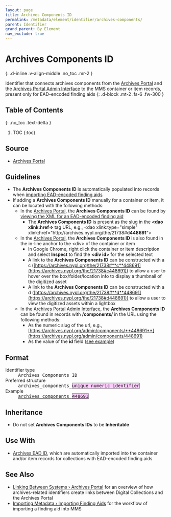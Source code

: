 ```yaml
---
layout: page
title: Archives Components ID
permalink: /metadata/element/identifier/archives-components/
parent: Identifier
grand_parent: By Element
nav_exclude: true
---
```


# Archives Components ID
{: .d-inline .v-align-middle .no_toc .mr-2 }

Identifier that connects archives components from the [Archives Portal](/metadata-documentation/resources/glossary/#archives-portal) and the [Archives Portal Admin Interface](/metadata-documentation/resources/glossary/#archives-portal-admin-interface) to the MMS container or item records, present only for EAD-encoded finding aids
{: .d-block .mt-2 .fs-6 .fw-300 }

## Table of Contents
{: .no_toc .text-delta }

1. TOC
{:toc}

## Source

- [Archives Portal](/metadata-documentation/resources/glossary/#archives-portal)


## Guidelines

- The **Archives Components ID** is automatically populated into records when [importing EAD-encoded finding aids](/metadata-documentation/workflows/importing/finding-aids/)
- If adding a **Archives Components ID** manually for a container or item, it can be located with the following methods:
    - In the [Archives Portal](/metadata-documentation/resources/glossary/#archives-portal), the **Archives Components ID** can be found by [viewing the XML for an EAD-encoded finding aid](/metadata-documentation/resources/tips-tricks/#view-xml-in-archives-portal)
        - The **Archives Components ID** is present as the slug in the **\<dao xlink:href=>** tag URL, e.g., \<dao xlink:type="simple" xlink:href="http\://archives.nypl.org/the/21738#d**448691**">
    - In the [Archives Portal](/metadata-documentation/resources/glossary/#archives-portal), the **Archives Components ID** is also found in the in-line anchor to the \<div> of the container or item
        - In Google Chrome, right click the container or item description and select **Inspect** to find the **\<div id>** for the selected text
        - A link to the **Archives Components ID** can be constructed with a c ([https://archives.nypl.org/the/21738#**c**448691](https://archives.nypl.org/the/21738#c448691)) to allow a user to hover over the box/folder/location info to display a thumbnail of the digitized asset
        - A link to the **Archives Components ID** can be constructed with a d ([https://archives.nypl.org/the/21738#**d**448691](https://archives.nypl.org/the/21738#d448691)) to allow a user to view the digitized assets within a lightbox
    - In the [Archives Portal Admin Interface](/metadata-documentation/resources/glossary/#archives-portal-admin-interface), the **Archives Components ID** can be found in records with **/components/** in the URL using the following methods:
        - As the numeric slug of the url, e.g., [https://archives.nypl.org/admin/components/**448691**](https://archives.nypl.org/admin/components/448691)
        - As the value of the **id** field ([see example](https://archives.nypl.org/admin/components/1418303#:~:text=id,1418303))

## Format

<dl>
<dt>Identifier type</dt>
<dd><tt>Archives Components ID</tt></dd>
<dt>Preferred structure</dt>
<dd><tt>archives_components_<span style="background: #ffccff; border: 1px solid #5c5962;">unique numeric identifier</span></tt></dd>
<dt>Example</dt>
<dd><a href="https://metadata.nypl.org/containers/375214?section=desc_md#:~:text=Other%20local%20Identifier%20(Archives%20components%20id)%3A%20archives_components_448691"><tt>archives_components_<span style="background: #ffccff; border: 1px solid #5c5962;">448691</span></tt></a></dd>
</dl>

## Inheritance
- Do not set **Archives Components IDs** to be **Inheritable**

## Use With
- [Archives EAD ID](/metadata-documentation/metadata/element/identifier/archives-ead/), which are automatically imported into the container and/or item records for collections with EAD-encoded finding aids 

## See Also
- [Linking Between Systems › Archives Portal](/metadata-documentation/workflows/linking/#archives-portal) for an overview of how archives-related identifiers create links between Digital Collections and the Archives Portal
- [Importing Metadata › Importing Finding Aids](/metadata-documentation/workflows/importing/finding-aids/) for the workflow of importing a finding aid into MMS